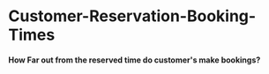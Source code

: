 # Customer-Reservation-Booking-Times

#### How Far out from the reserved time do customer's make bookings? ####


